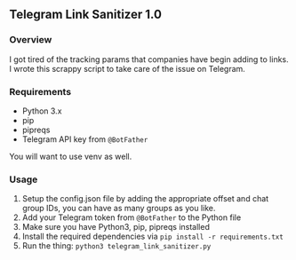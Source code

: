 ## Telegram Link Sanitizer 1.0

### Overview
I got tired of the tracking params that companies have begin adding to links. I wrote this scrappy script to take care of the issue on Telegram.

### Requirements
- Python 3.x
- pip
- pipreqs
- Telegram API key from `@BotFather`

You will want to use venv as well.

### Usage
1. Setup the config.json file by adding the appropriate offset and chat group IDs, you can have as many groups as you like.
2. Add your Telegram token from `@BotFather` to the Python file
3. Make sure you have Python3, pip, pipreqs installed
4. Install the required dependencies via `pip install -r requirements.txt`
5. Run the thing: `python3 telegram_link_sanitizer.py`
